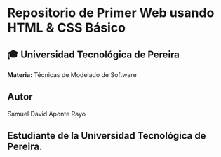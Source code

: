 # Repositorio de Primer Web usando HTML & CSS Básico

## 🎓 Universidad Tecnológica de Pereira
**Materia:** Técnicas de Modelado de Software


## Autor
Samuel David Aponte Rayo

Estudiante de la Universidad Tecnológica de Pereira.
---


